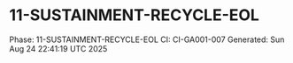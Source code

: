 # 11-SUSTAINMENT-RECYCLE-EOL
Phase: 11-SUSTAINMENT-RECYCLE-EOL
CI: CI-GA001-007
Generated: Sun Aug 24 22:41:19 UTC 2025
